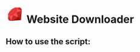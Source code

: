 # ![Ruby](/icon/ruby.png) Website Downloader
## How to use the script:
[^1]: use the `bundle install` command to install the gems.
[^2]: run the script with the command `ruby site-dl.rb`.
[^3]: enter the desired url.
